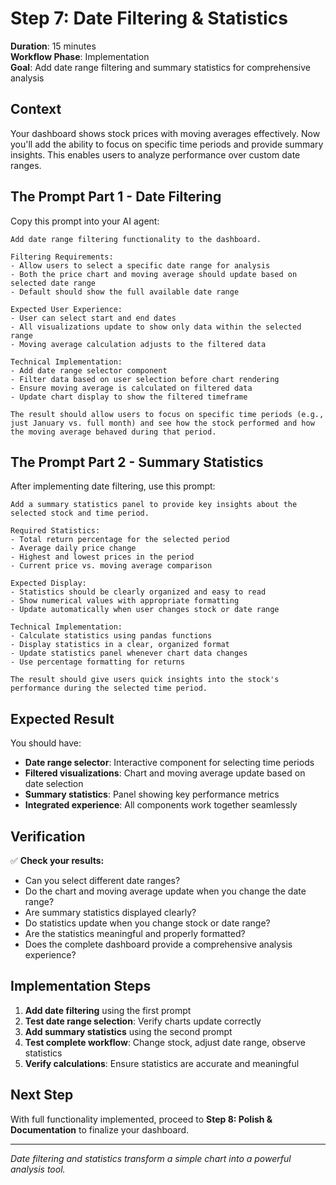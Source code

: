 # Step 7: Date Filtering & Statistics

**Duration**: 15 minutes  
**Workflow Phase**: Implementation  
**Goal**: Add date range filtering and summary statistics for comprehensive analysis

## Context

Your dashboard shows stock prices with moving averages effectively. Now you'll add the ability to focus on specific time periods and provide summary insights. This enables users to analyze performance over custom date ranges.

## The Prompt Part 1 - Date Filtering

Copy this prompt into your AI agent:

```
Add date range filtering functionality to the dashboard.

Filtering Requirements:
- Allow users to select a specific date range for analysis
- Both the price chart and moving average should update based on selected date range
- Default should show the full available date range

Expected User Experience:
- User can select start and end dates
- All visualizations update to show only data within the selected range
- Moving average calculation adjusts to the filtered data

Technical Implementation:
- Add date range selector component
- Filter data based on user selection before chart rendering
- Ensure moving average is calculated on filtered data
- Update chart display to show the filtered timeframe

The result should allow users to focus on specific time periods (e.g., just January vs. full month) and see how the stock performed and how the moving average behaved during that period.
```

## The Prompt Part 2 - Summary Statistics

After implementing date filtering, use this prompt:

```
Add a summary statistics panel to provide key insights about the selected stock and time period.

Required Statistics:
- Total return percentage for the selected period
- Average daily price change
- Highest and lowest prices in the period
- Current price vs. moving average comparison

Expected Display:
- Statistics should be clearly organized and easy to read
- Show numerical values with appropriate formatting
- Update automatically when user changes stock or date range

Technical Implementation:
- Calculate statistics using pandas functions
- Display statistics in a clear, organized format
- Update statistics panel whenever chart data changes
- Use percentage formatting for returns

The result should give users quick insights into the stock's performance during the selected time period.
```

## Expected Result

You should have:
- **Date range selector**: Interactive component for selecting time periods
- **Filtered visualizations**: Chart and moving average update based on date selection
- **Summary statistics**: Panel showing key performance metrics
- **Integrated experience**: All components work together seamlessly

## Verification

✅ **Check your results:**
- Can you select different date ranges?
- Do the chart and moving average update when you change the date range?
- Are summary statistics displayed clearly?
- Do statistics update when you change stock or date range?
- Are the statistics meaningful and properly formatted?
- Does the complete dashboard provide a comprehensive analysis experience?

## Implementation Steps

1. **Add date filtering** using the first prompt
2. **Test date range selection**: Verify charts update correctly
3. **Add summary statistics** using the second prompt
4. **Test complete workflow**: Change stock, adjust date range, observe statistics
5. **Verify calculations**: Ensure statistics are accurate and meaningful

## Next Step

With full functionality implemented, proceed to **Step 8: Polish & Documentation** to finalize your dashboard.

---
*Date filtering and statistics transform a simple chart into a powerful analysis tool.*
